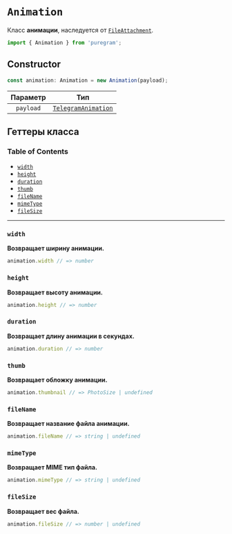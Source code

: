 # `Animation`

Класс **анимации**, наследуется от [`FileAttachment`](file-attachment.md).

```ts
import { Animation } from 'puregram';
```

## Constructor

```ts
const animation: Animation = new Animation(payload);
```

| Параметр  |                                 Тип                                 |
| :-------: | :-----------------------------------------------------------------: |
| `payload` | [`TelegramAnimation`](https://core.telegram.org/bots/api#animation) |

## Геттеры класса

### Table of Contents

* [`width`](#width)
* [`height`](#height)
* [`duration`](#duration)
* [`thumb`](#thumb)
* [`fileName`](#filename)
* [`mimeType`](#mimetype)
* [`fileSize`](#filesize)

---

### `width`

**Возвращает ширину анимации.**

```ts
animation.width // => number
```

### `height`

**Возвращает высоту анимации.**

```ts
animation.height // => number
```

### `duration`

**Возвращает длину анимации в секундах.**

```ts
animation.duration // => number
```

### `thumb`

**Возвращает обложку анимации.**

```ts
animation.thumbnail // => PhotoSize | undefined
```

### `fileName`

**Возвращает название файла анимации.**

```ts
animation.fileName // => string | undefined
```

### `mimeType`

**Возвращает MIME тип файла.**

```ts
animation.mimeType // => string | undefined
```

### `fileSize`

**Возвращает вес файла.**

```ts
animation.fileSize // => number | undefined
```

